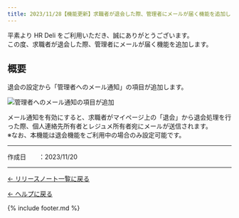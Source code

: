 ```yaml
---
title: 2023/11/28【機能更新】求職者が退会した際、管理者にメールが届く機能を追加します
---
```


平素より HR Deli をご利用いただき、誠にありがとうございます。<br>
この度、求職者が退会した際、管理者にメールが届く機能を追加します。

## 概要
退会の設定から「管理者へのメール通知」の項目が追加します。

![管理者へのメール通知の項目が追加](https://e2info.github.io/hrdeli-docs/release-notes/images/20231128_02.png)

メール通知を有効にすると、求職者がマイページ上の「退会」から退会処理を行った際、個人連絡先所有者とレジュメ所有者宛にメールが送信されます。<br>
※なお、本機能は退会機能をご利用中の場合のみ設定可能です。


-------------

<p>作成日　　：2023/11/20</p>

-------------

[← リリースノート一覧に戻る](https://e2info.github.io/hrdeli-docs/release-notes/archive)<br>

[← ヘルプに戻る](https://e2info.github.io/hrdeli-docs/)<br>

{% include footer.md %}